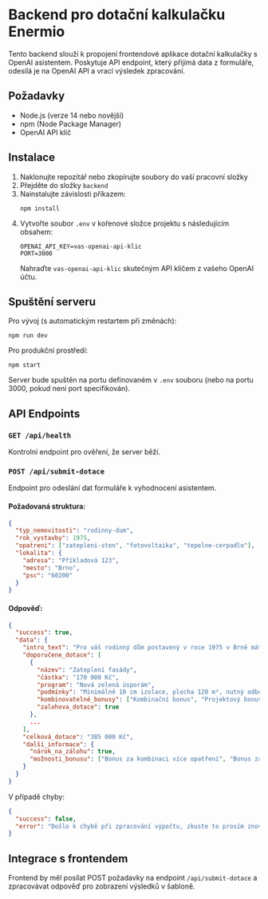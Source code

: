# Backend pro dotační kalkulačku Enermio

Tento backend slouží k propojení frontendové aplikace dotační kalkulačky s OpenAI asistentem. Poskytuje API endpoint, který přijímá data z formuláře, odesílá je na OpenAI API a vrací výsledek zpracování.

## Požadavky

- Node.js (verze 14 nebo novější)
- npm (Node Package Manager)
- OpenAI API klíč

## Instalace

1. Naklonujte repozitář nebo zkopírujte soubory do vaší pracovní složky
2. Přejděte do složky `backend`
3. Nainstalujte závislosti příkazem:
   ```
   npm install
   ```
4. Vytvořte soubor `.env` v kořenové složce projektu s následujícím obsahem:
   ```
   OPENAI_API_KEY=vas-openai-api-klic
   PORT=3000
   ```
   Nahraďte `vas-openai-api-klic` skutečným API klíčem z vašeho OpenAI účtu.

## Spuštění serveru

Pro vývoj (s automatickým restartem při změnách):
```
npm run dev
```

Pro produkční prostředí:
```
npm start
```

Server bude spuštěn na portu definovaném v `.env` souboru (nebo na portu 3000, pokud není port specifikován).

## API Endpoints

### `GET /api/health`
Kontrolní endpoint pro ověření, že server běží.

### `POST /api/submit-dotace`
Endpoint pro odeslání dat formuláře k vyhodnocení asistentem.

#### Požadovaná struktura:
```json
{
  "typ_nemovitosti": "rodinny-dum",
  "rok_vystavby": 1975,
  "opatreni": ["zatepleni-sten", "fotovoltaika", "tepelne-cerpadlo"],
  "lokalita": {
    "adresa": "Příkladová 123",
    "mesto": "Brno",
    "psc": "60200"
  }
}
```

#### Odpověď:
```json
{
  "success": true,
  "data": {
    "intro_text": "Pro váš rodinný dům postavený v roce 1975 v Brně máte nárok na dotace až 385 000 Kč.",
    "doporučene_dotace": [
      {
        "název": "Zateplení fasády",
        "částka": "170 000 Kč",
        "program": "Nová zelená úsporám",
        "podmínky": "Minimálně 10 cm izolace, plocha 120 m², nutný odborný posudek.",
        "kombinovatelné_bonusy": ["Kombinační bonus", "Projektový bonus"],
        "zalohova_dotace": true
      },
      ...
    ],
    "celková_dotace": "385 000 Kč",
    "další_informace": {
      "nárok_na_zálohu": true,
      "možnosti_bonusu": ["Bonus za kombinaci více opatření", "Bonus za elektronické podání"]
    }
  }
}
```

V případě chyby:
```json
{
  "success": false,
  "error": "Došlo k chybě při zpracování výpočtu, zkuste to prosím znovu"
}
```

## Integrace s frontendem

Frontend by měl posílat POST požadavky na endpoint `/api/submit-dotace` a zpracovávat odpověď pro zobrazení výsledků v šabloně. 